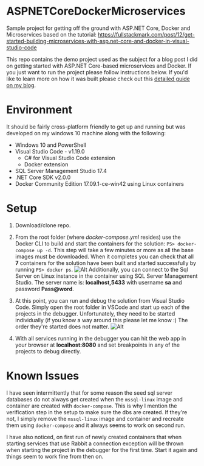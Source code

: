 # ASPNETCoreDockerMicroservices
Sample project for getting off the ground with ASP.NET Core, Docker and Microservices based on the tutorial: https://fullstackmark.com/post/12/get-started-building-microservices-with-asp.net-core-and-docker-in-visual-studio-code

This repo contains the demo project used as the subject for a blog post I did on getting started with ASP.NET Core-based microservices and Docker.  If you just want to run the project please follow instructions below.  If you'd like to learn more on how it was built please check out this [detailed guide on my blog](https://fullstackmark.com/post/12/get-started-building-microservices-with-asp.net-core-and-docker-in-visual-studio-code).


# Environment
It should be fairly cross-platform friendly to get up and running but was developed on my windows 10 machine along with the following:

- Windows 10 and PowerShell
- Visual Studio Code - v1.19.0
    - C# for Visual Studio Code extension
    - Docker extension
 - SQL Server Management Studio 17.4
- .NET Core SDK v2.0.0
- Docker Community Edition 17.09.1-ce-win42 using Linux containers

# Setup

1. Download/clone repo.

2. From the root folder (where _docker-compose.yml_ resides) use the Docker CLI to build and start the containers for the solution: `PS> docker-compose up -d`.  This step will take a few minutes or more as all the base images must be downloaded.  When it completes you can check that all **7** containers for the solution have been built and started successfully by running `PS> docker ps`.
![Alt](https://fullstackmark.com/img/posts/12/aspnetcore-microservice-and-service-docker-containers.png "7 containers are deployed in this solution") Additionally, you can connect to the Sql Server on Linux instance in the container using SQL Server Management Studio.  The server name is: **localhost,5433** with username **sa** and password **Pass@word**.

3. At this point, you can run and debug the solution from Visual Studio Code.  Simply open the root folder in VSCode and start up each of the projects in the debugger.  Unfortunately, they need to be started individually (if you know a way around this please let me know :)  The order they're started does not matter. ![Alt](https://fullstackmark.com/img/posts/12/aspnetcore-services-running-in-visual-studio-code-debugger.png "containerized services running in visual studio code debugger")

4. With all services running in the debugger you can hit the web app in your browser at **localhost:8080** and set breakpoints in any of the projects to debug directly.

# Known Issues

I have seen intermittently that for some reason the seed sql server databases do not always get created when the `mssql-linux` image and container are created with `docker-compose`.  This is why I mention the verification step in the setup to make sure the dbs are created.  If they're not, I simply remove the `mssql-linux` image and container and recreate them using `docker-compose` and it always seems to work on second run.

I have also noticed, on first run of newly created containers that when starting services that use Rabbit a connection exception will be thrown when starting the project in the debugger for the first time.  Start it again and things seem to work fine from then on.





